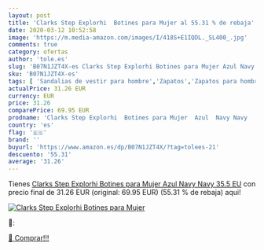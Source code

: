 ```yaml
---
layout: post
title: 'Clarks Step Explorhi  Botines para Mujer al 55.31 % de rebaja'
date: 2020-03-12 10:52:58
image: 'https://m.media-amazon.com/images/I/418S+E1IQDL._SL400_.jpg'
comments: true
category: ofertas
author: 'tole.es'
slug: 'B07N1JZT4X-es Clarks Step Explorhi Botines para Mujer Azul Navy Navy...'
sku: 'B07N1JZT4X-es'
tags: [ 'Sandalias de vestir para hombre','Zapatos','Zapatos para hombre','Zapatos y complementos','botines', ]
actualPrice: 31.26 EUR
currency: EUR
price: 31.26
comparePrice: 69.95 EUR
prodname: 'Clarks Step Explorhi  Botines para Mujer  Azul  Navy Navy   35.5 EU'
country: 'es'
flag: '🇪🇸'
brand: ''
buyurl: 'https://www.amazon.es/dp/B07N1JZT4X/?tag=tolees-21'
descuento: '55.31'
average: '31.26'
---
```


Tienes [Clarks Step Explorhi  Botines para Mujer  Azul  Navy Navy   35.5 EU](https://www.amazon.es/dp/B07N1JZT4X/?tag=tolees-21) con precio final de  31.26 EUR (original: 69.95 EUR) (55.31 %  de rebaja) aqui!

[![Clarks Step Explorhi  Botines para Mujer](https://m.media-amazon.com/images/I/418S+E1IQDL._SL400_.jpg)](https://www.amazon.es/dp/B07N1JZT4X/?tag=tolees-21)

🔎:


[🛒 Comprar!!!](https://www.amazon.es/dp/B07N1JZT4X/?tag=tolees-21)
